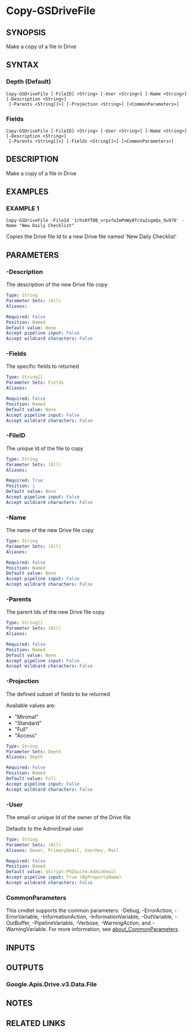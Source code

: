 # Copy-GSDriveFile

## SYNOPSIS
Make a copy of a file in Drive

## SYNTAX

### Depth (Default)
```
Copy-GSDriveFile [-FileID] <String> [-User <String>] [-Name <String>] [-Description <String>]
 [-Parents <String[]>] [-Projection <String>] [<CommonParameters>]
```

### Fields
```
Copy-GSDriveFile [-FileID] <String> [-User <String>] [-Name <String>] [-Description <String>]
 [-Parents <String[]>] [-Fields <String[]>] [<CommonParameters>]
```

## DESCRIPTION
Make a copy of a file in Drive

## EXAMPLES

### EXAMPLE 1
```
Copy-GSDriveFile -FileId '1rhsAYTOB_vrpvfwImPmWy0TcVa2sgmQa_9u976' -Name "New Daily Checklist"
```

Copies the Drive file Id to a new Drive file named 'New Daily Checklist'

## PARAMETERS

### -Description
The description of the new Drive file copy

```yaml
Type: String
Parameter Sets: (All)
Aliases:

Required: False
Position: Named
Default value: None
Accept pipeline input: False
Accept wildcard characters: False
```

### -Fields
The specific fields to returned

```yaml
Type: String[]
Parameter Sets: Fields
Aliases:

Required: False
Position: Named
Default value: None
Accept pipeline input: False
Accept wildcard characters: False
```

### -FileID
The unique Id of the file to copy

```yaml
Type: String
Parameter Sets: (All)
Aliases:

Required: True
Position: 1
Default value: None
Accept pipeline input: False
Accept wildcard characters: False
```

### -Name
The name of the new Drive file copy

```yaml
Type: String
Parameter Sets: (All)
Aliases:

Required: False
Position: Named
Default value: None
Accept pipeline input: False
Accept wildcard characters: False
```

### -Parents
The parent Ids of the new Drive file copy

```yaml
Type: String[]
Parameter Sets: (All)
Aliases:

Required: False
Position: Named
Default value: None
Accept pipeline input: False
Accept wildcard characters: False
```

### -Projection
The defined subset of fields to be returned

Available values are:
* "Minimal"
* "Standard"
* "Full"
* "Access"

```yaml
Type: String
Parameter Sets: Depth
Aliases: Depth

Required: False
Position: Named
Default value: Full
Accept pipeline input: False
Accept wildcard characters: False
```

### -User
The email or unique Id of the owner of the Drive file

Defaults to the AdminEmail user

```yaml
Type: String
Parameter Sets: (All)
Aliases: Owner, PrimaryEmail, UserKey, Mail

Required: False
Position: Named
Default value: $Script:PSGSuite.AdminEmail
Accept pipeline input: True (ByPropertyName)
Accept wildcard characters: False
```

### CommonParameters
This cmdlet supports the common parameters: -Debug, -ErrorAction, -ErrorVariable, -InformationAction, -InformationVariable, -OutVariable, -OutBuffer, -PipelineVariable, -Verbose, -WarningAction, and -WarningVariable. For more information, see [about_CommonParameters](http://go.microsoft.com/fwlink/?LinkID=113216).

## INPUTS

## OUTPUTS

### Google.Apis.Drive.v3.Data.File
## NOTES

## RELATED LINKS
